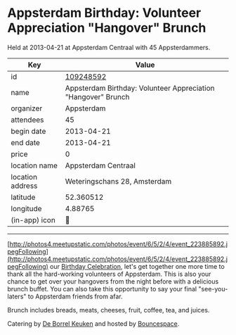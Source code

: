 # Appsterdam Birthday: Volunteer Appreciation "Hangover" Brunch
Held at 2013-04-21 at Appsterdam Centraal with 45 Appsterdammers.
        
|Key|Value
|---|---|
|id|[109248592](https://www.meetup.com/appsterdam/events/109248592/)|
|name|Appsterdam Birthday: Volunteer Appreciation "Hangover" Brunch|
|organizer|Appsterdam|
|attendees|45|
|begin date|2013-04-21|
|end date|2013-04-21|
|price|0|
|location name|Appsterdam Centraal|
|location address|Weteringschans 28, Amsterdam|
|latitude|52.360512|
|longitude|4.88765|
|(in-app) icon|🏃|

---

[http://photos4.meetupstatic.com/photos/event/6/5/2/4/event_223885892.jpegFollowing](http://photos4.meetupstatic.com/photos/event/6/5/2/4/event_223885892.jpegFollowing) our [Birthday Celebration](http://bitly.com/appsterdam2), let's get together one more time to thank all the hard-working volunteers of Appsterdam. This is also your chance to get over your hangovers from the night before with a delicious brunch buffet. You can also take this opportunity to say your final "see-you-laters" to Appsterdam friends from afar.

Brunch includes breads, meats, cheeses, fruit, coffee, tea, and juices.

Catering by [De Borrel Keuken](http://www.borrelkeuken.nl/) and hosted by [Bouncespace](http://bouncespace.eu).


